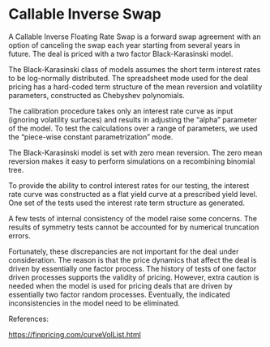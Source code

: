 # Callable Inverse Swap

A Callable Inverse Floating Rate Swap is a forward swap agreement with an option of canceling the swap each year starting from several years in future. The deal is priced with a two factor Black-Karasinski model.

The Black-Karasinski class of models assumes the short term interest rates to be log-normally distributed. The spreadsheet mode used for the deal pricing has a hard-coded term structure of the mean reversion and volatility parameters, constructed as Chebyshev polynomials. 

The calibration procedure takes only an interest rate curve as input (ignoring volatility surfaces) and results in adjusting the “alpha” parameter of the model. To test the calculations over a range of parameters, we used  the “piece-wise constant parametrization” mode. 

The Black-Karasinski model is set with zero mean reversion. The zero mean reversion makes it easy to perform simulations on a recombining binomial tree.

To provide the ability to control interest rates for our testing, the interest rate curve was constructed as a flat yield curve at a prescribed yield level. One set of the tests used the interest rate term structure as generated.

A few tests of internal consistency of the model raise some concerns. The results of symmetry tests cannot be accounted for by numerical truncation errors. 

Fortunately, these discrepancies are not important for the deal under consideration. The reason is that the price dynamics that affect the deal is driven by essentially one factor process.  The history of tests of one factor driven processes supports the validity of pricing. 
However, extra caution is needed when the model is used for pricing deals that are driven by essentially two factor random processes. Eventually, the indicated inconsistencies in the model need to be eliminated. 


References:

https://finpricing.com/curveVolList.html
